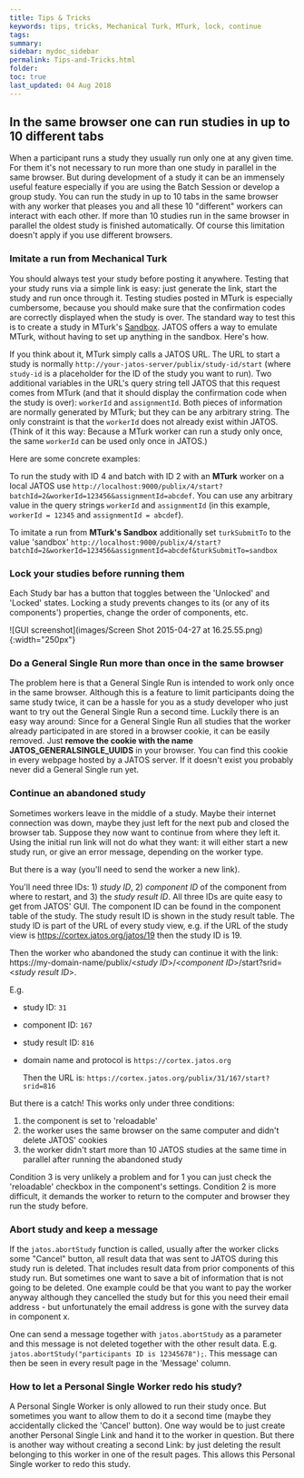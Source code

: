 ```yaml
---
title: Tips & Tricks
keywords: tips, tricks, Mechanical Turk, MTurk, lock, continue
tags:
summary:
sidebar: mydoc_sidebar
permalink: Tips-and-Tricks.html
folder:
toc: true
last_updated: 04 Aug 2018
---
```


## In the same browser one can run studies in up to 10 different tabs

When a participant runs a study they usually run only one at any given time. For them it's not necessary to run more than one study in parallel in the same browser. But during development of a study it can be an immensely useful feature especially if you are using the Batch Session or develop a group study. You can run the study in up to 10 tabs in the same browser with any worker that pleases you and all these 10 "different" workers can interact with each other. If more than 10 studies run in the same browser in parallel the oldest study is finished automatically. Of course this limitation doesn't apply if you use different browsers.

### Imitate a run from Mechanical Turk

You should always test your study before posting it anywhere. Testing that your study runs via a simple link is easy: just generate the link, start the study and run once through it. 
Testing studies posted in MTurk is especially cumbersome, because you should make sure that the confirmation codes are correctly displayed when the study is over. The standard way to test this is to create a study in MTurk's [Sandbox](https://requester.mturk.com/developer/sandbox). JATOS offers a way to emulate MTurk, without having to set up anything in the sandbox. Here's how.

If you think about it, MTurk simply calls a JATOS URL. The URL to start a study is normally `http://your-jatos-server/publix/study-id/start` (where `study-id` is a placeholder for the ID of the study you want to run). Two additional variables in the URL's query string tell JATOS that this request comes from MTurk (and that it should display the confirmation code when the study is over): `workerId` and `assignmentId`. Both pieces of information are normally generated by MTurk; but they can be any arbitrary string. The only constraint is that the `workerId` does not already exist within JATOS. (Think of it this way: Because a MTurk worker can run a study only once, the same `workerId` can be used only once in JATOS.)

Here are some concrete examples:

To run the study with ID 4 and batch with ID 2 with an **MTurk** worker on a local JATOS use `http://localhost:9000/publix/4/start?batchId=2&workerId=123456&assignmentId=abcdef`. You can use any arbitrary value in the query strings `workerId` and `assignmentId` (in this example, `workerId = 12345` and `assignmentId = abcdef`).

To imitate a run from **MTurk's Sandbox** additionally set `turkSubmitTo` to the value 'sandbox' `http://localhost:9000/publix/4/start?batchId=2&workerId=123456&assignmentId=abcdef&turkSubmitTo=sandbox`


### Lock your studies before running them

Each Study bar has a button that toggles between the  'Unlocked' and 'Locked' states. Locking a study prevents changes to its (or any of its components') properties, change the order of components, etc. 

![GUI screenshot](images/Screen Shot 2015-04-27 at 16.25.55.png){:width="250px"}


### Do a General Single Run more than once in the same browser 

The problem here is that a General Single Run is intended to work only once in the same browser. Although this is a feature to limit participants doing the same study twice, it can be a hassle for you as a study developer who just want to try out the General Single Run a second time. Luckily there is an easy way around: Since for a General Single Run all studies that the worker already participated in are stored in a browser cookie, it can be easily removed. Just **remove the cookie with the name JATOS_GENERALSINGLE_UUIDS** in your browser. You can find this cookie in every webpage hosted by a JATOS server. If it doesn't exist you probably never did a General Single run yet.

### Continue an abandoned study

Sometimes workers leave in the middle of a study. Maybe their internet connection was down, maybe they just left for the next pub and closed the browser tab. Suppose they now want to continue from where they left it. Using the initial run link will not do what they want: it will either start a new study run, or give an error message, depending on the worker type. 

But there is a way (you'll need to send the worker a new link). 

You'll need three IDs: 1) _study ID_, 2) _component ID_ of the component from where to restart, and 3) the _study result ID_. All three IDs are quite easy to get from JATOS' GUI. The component ID can be found in the component table of the study. The study result ID is shown in the study result table. The study ID is part of the URL of every study view, e.g. if the URL of the study view is https://cortex.jatos.org/jatos/19 then the study ID is 19.

Then the worker who abandoned the study can continue it with the link: ht<span>tps://</span>my-domain-name/publix/<_study ID_\>/\<_component ID_\>/start?srid=\<_study result ID_\>.

E.g. 
* study ID: `31`
* component ID: `167`
* study result ID: `816`
* domain name and protocol is `https://cortex.jatos.org`

  Then the URL is: `https://cortex.jatos.org/publix/31/167/start?srid=816`

But there is a catch! This works only under three conditions:
1. the component is set to 'reloadable'
1. the worker uses the same browser on the same computer and didn't delete JATOS' cookies
1. the worker didn't start more than 10 JATOS studies at the same time in parallel after running the abandoned study

Condition 3 is very unlikely a problem and for 1 you can just check the 'reloadable' checkbox in the component's settings. Condition 2 is more difficult, it demands the worker to return to the computer and browser they run the study before.

### Abort study and keep a message

If the `jatos.abortStudy` function is called, usually after the worker clicks some "Cancel" button, all result data that was sent to JATOS during this study run is deleted. That includes result data from prior components of this study run. But sometimes one want to save a bit of information that is not going to be deleted. One example could be that you want to pay the worker anyway although they cancelled the study but for this you need their email address - but unfortunately the email address is gone with the survey data in component x.

One can send a message together with `jatos.abortStudy` as a parameter and this message is not deleted together with the other result data. E.g. `jatos.abortStudy("participants ID is 12345678");`. This message can then be seen in every result page in the 'Message' column.

### How to let a Personal Single Worker redo his study?

A Personal Single Worker is only allowed to run their study once. But sometimes you want to allow them to do it a second time (maybe they accidentally clicked the 'Cancel' button). One way would be to just create another Personal Single Link and hand it to the worker in question. But there is another way without creating a second Link: by just deleting the result belonging to this worker in one of the result pages. This allows this Personal Single worker to redo this study.

